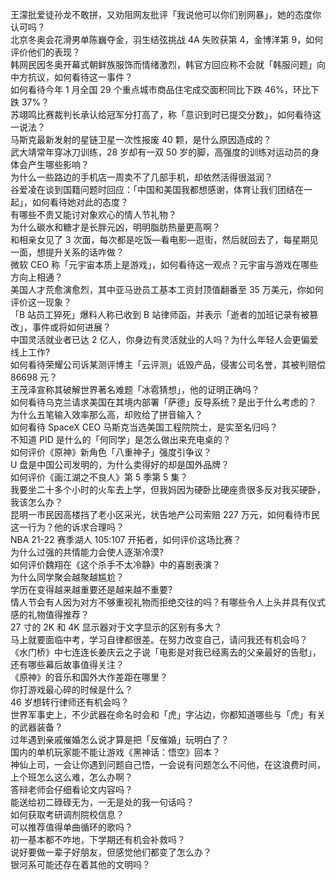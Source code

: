 王濛批爱徒孙龙不敢拼，又劝阻网友批评「我说他可以你们别网暴」，她的态度你认可吗？  
北京冬奥会花滑男单陈巍夺金，羽生结弦挑战 4A 失败获第 4，金博洋第 9，如何评价他们的表现？  
韩网民因冬奥开幕式朝鲜族服饰而情绪激烈，韩官方回应称不会就「韩服问题」向中方抗议，如何看待这一事件？  
如何看待今年 1 月全国 29 个重点城市商品住宅成交面积同比下跌 46%，环比下跌 37%？  
苏翊鸣比赛裁判长承认给冠军分打高了，称「意识到时已提交分数」，如何看待这一说法？  
马斯克最新发射的星链卫星一次性报废 40 颗，是什么原因造成的？  
武大靖常年穿冰刀训练，28 岁却有一双 50 岁的脚，高强度的训练对运动员的身体会产生哪些影响？  
为什么一些路边的手机店一周卖不了几部手机，却依然活得很滋润？  
谷爱凌在谈到国籍问题时回应：「中国和美国我都想感谢，体育让我们团结在一起」，如何看待她对此的态度？  
有哪些不贵又能讨对象欢心的情人节礼物？  
为什么碳水和糖才是长胖元凶，明明脂肪热量更高啊？  
和相亲女见了 3 次面，每次都是吃饭—看电影—逛街，然后就回去了，每星期见一面，想提升关系的话咋做？  
微软 CEO 称「元宇宙本质上是游戏」，如何看待这一观点？元宇宙与游戏在哪些方向上相通？  
美国人才荒愈演愈烈，其中亚马逊员工基本工资封顶值翻番至 35 万美元，你如何评价这一现象？  
「B 站员工猝死」爆料人称已收到 B 站律师函，并表示「逝者的加班记录有被篡改」，事件或将如何进展？  
中国灵活就业者已达 2 亿人，你身边有灵活就业的人吗？为什么年轻人会更偏爱线上工作?  
如何看待荣耀公司诉某测评博主「云评测」诋毁产品，侵害公司名誉，其被判赔偿 86698 元？  
王茂泽宣称其破解世界著名难题「冰雹猜想」，他的证明正确吗？  
如何看待乌克兰请求美国在其境内部署「萨德」反导系统？是出于什么考虑的？  
为什么五笔输入效率那么高，却败给了拼音输入？  
如何看待 SpaceX CEO 马斯克当选美国工程院院士，是实至名归吗？  
不知道 PID 是什么的「何同学」是怎么做出来充电桌的？  
如何评价《原神》新角色「八重神子」强度引争议？  
U 盘是中国公司发明的，为什么卖得好的却是国外品牌？  
如何评价《画江湖之不良人》第 5 季第 5 集？  
我要坐二十多个小时的火车去上学，但我妈因为硬卧比硬座贵很多反对我买硬卧，我该怎么办？  
昆明一市民因高楼挡了老小区采光，状告地产公司索赔 227 万元，如何看待市民这一行为？他的诉求合理吗？  
NBA 21-22 赛季湖人 105:107 开拓者，如何评价这场比赛？  
为什么过强的共情能力会使人逐渐冷漠?  
如何评价魏翔在《这个杀手不太冷静》中的喜剧表演？  
为什么同学聚会越聚越尴尬？  
学历在变得越来越重要还是越来越不重要?  
情人节会有人因为对方不够重视礼物而拒绝交往的吗？有哪些令人上头并具有仪式感的礼物值得推荐？  
27 寸的 2K 和 4K 显示器对于文字显示的区别有多大？  
马上就要面临中考，学习自律都很差。在努力改变自己，请问我还有机会吗？  
《水门桥》中七连连长姜庆云之子说「电影是对我已经离去的父亲最好的告慰」，还有哪些幕后故事值得关注？  
《原神》的音乐和国外大作差距在哪里？  
你打游戏最心碎的时候是什么？  
46 岁想转行律师还有机会吗？  
世界军事史上，不少武器在命名时会和「虎」字沾边，你都知道哪些与「虎」有关的武器装备？  
过年遇到亲戚催婚怎么说才算是把「反催婚」玩明白了？  
国内的单机玩家能不能让游戏《黑神话：悟空》回本？  
神仙上司，一会让你遇到问题自己悟，一会说有问题怎么不问他，在这浪费时间，上个班怎么这么难，怎么办啊？  
答辩老师会仔细看论文内容吗？  
能送给初二碌碌无为，一无是处的我一句话吗？  
如何获取考研调剂院校信息？  
可以推荐值得单曲循环的歌吗？  
初一基本都不咋地，下学期还有机会补救吗？  
说好要做一辈子好朋友，但感觉他们都变了怎么办？  
银河系可能还存在着其他的文明吗？  
